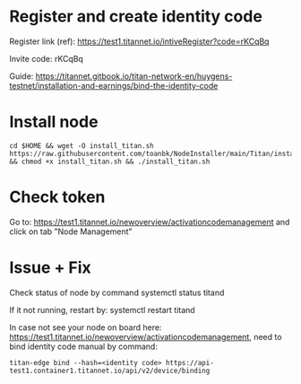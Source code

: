 # Register and create identity code

Register link (ref): https://test1.titannet.io/intiveRegister?code=rKCqBq

Invite code: rKCqBq

Guide: https://titannet.gitbook.io/titan-network-en/huygens-testnet/installation-and-earnings/bind-the-identity-code

# Install node

    cd $HOME && wget -O install_titan.sh https://raw.githubusercontent.com/toanbk/NodeInstaller/main/Titan/install.sh && chmod +x install_titan.sh && ./install_titan.sh
# Check token

Go to: https://test1.titannet.io/newoverview/activationcodemanagement and click on tab "Node Management"

# Issue + Fix

Check status of node by command
    systemctl status titand

If it not running, restart by:
    systemctl restart titand

In case not see your node on board here: https://test1.titannet.io/newoverview/activationcodemanagement, need to bind identity code manual by command:

    titan-edge bind --hash=<identity code> https://api-test1.container1.titannet.io/api/v2/device/binding
